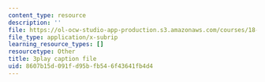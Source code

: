 ```yaml
---
content_type: resource
description: ''
file: https://ol-ocw-studio-app-production.s3.amazonaws.com/courses/18-03sc-differential-equations-fall-2011/8607b15d091fd95bfb546f43641fb4d4_D6Rd1K93nSA.srt
file_type: application/x-subrip
learning_resource_types: []
resourcetype: Other
title: 3play caption file
uid: 8607b15d-091f-d95b-fb54-6f43641fb4d4
---
```

